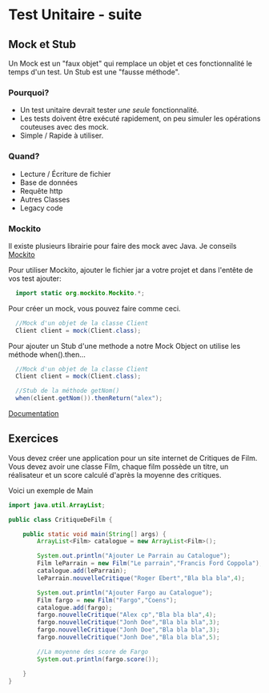 # Test Unitaire - suite

## Mock et Stub

Un Mock est un "faux objet" qui remplace un objet et ces fonctionnalité le temps d'un test.
Un Stub est une "fausse méthode".

### Pourquoi?

* Un test unitaire devrait tester _une seule_ fonctionnalité.
* Les tests doivent être exécuté rapidement, on peu simuler les opérations couteuses avec des mock.
* Simple / Rapide  à utiliser.

### Quand?

* Lecture / Écriture de fichier
* Base de données
* Requête http
* Autres Classes
* Legacy code

### Mockito
Il existe plusieurs librairie pour faire des mock avec Java.
Je conseils [Mockito](http://code.google.com/p/mockito/)

Pour utiliser Mockito, ajouter le fichier jar a votre projet et dans l'entête de vos test ajouter:
```java
  import static org.mockito.Mockito.*;
```

Pour créer un mock, vous pouvez faire comme ceci.
```java
  //Mock d'un objet de la classe Client
  Client client = mock(Client.class);
```

Pour ajouter un Stub d'une methode a notre Mock Object on utilise les méthode when().then...
```java
  //Mock d'un objet de la classe Client
  Client client = mock(Client.class);

  //Stub de la méthode getNom()
  when(client.getNom()).thenReturn("alex");
```

[Documentation](http://docs.mockito.googlecode.com/hg/latest/org/mockito/Mockito.html)

## Exercices

Vous devez créer une application pour un site internet de Critiques de Film.
Vous devez avoir une classe Film, chaque film possède un titre, un réalisateur et un score calculé d'après la moyenne des critiques.

Voici un exemple de Main
```java
import java.util.ArrayList;

public class CritiqueDeFilm {

    public static void main(String[] args) {
        ArrayList<Film> catalogue = new ArrayList<Film>();

        System.out.println("Ajouter Le Parrain au Catalogue");
        Film leParrain = new Film("Le parrain","Francis Ford Coppola");
        catalogue.add(leParrain);
        leParrain.nouvelleCritique("Roger Ebert","Bla bla bla",4);

        System.out.println("Ajouter Fargo au Catalogue");
        Film fargo = new Film("Fargo","Coens");
        catalogue.add(fargo);
        fargo.nouvelleCritique("Alex cp","Bla bla bla",4);
        fargo.nouvelleCritique("Jonh Doe","Bla bla bla",3);
        fargo.nouvelleCritique("Jonh Doe","Bla bla bla",3);
        fargo.nouvelleCritique("Jonh Doe","Bla bla bla",5);

        //La moyenne des score de Fargo
        System.out.println(fargo.score());

    }
}
```
